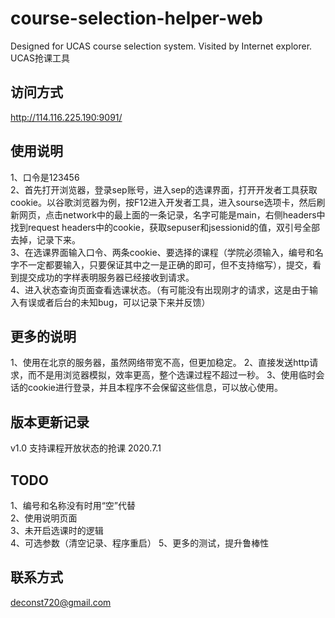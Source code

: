 # course-selection-helper-web
Designed for UCAS course selection system. Visited by Internet explorer.  UCAS抢课工具

## 访问方式
http://114.116.225.190:9091/

## 使用说明
1、口令是123456  
2、首先打开浏览器，登录sep账号，进入sep的选课界面，打开开发者工具获取cookie。以谷歌浏览器为例，按F12进入开发者工具，进入sourse选项卡，然后刷新网页，点击network中的最上面的一条记录，名字可能是main，右侧headers中找到request headers中的cookie，获取sepuser和jsessionid的值，双引号全部去掉，记录下来。  
3、在选课界面输入口令、两条cookie、要选择的课程（学院必须输入，编号和名字不一定都要输入，只要保证其中之一是正确的即可，但不支持缩写），提交，看到提交成功的字样表明服务器已经接收到请求。  
4、进入状态查询页面查看选课状态。（有可能没有出现刚才的请求，这是由于输入有误或者后台的未知bug，可以记录下来并反馈）

## 更多的说明
1、使用在北京的服务器，虽然网络带宽不高，但更加稳定。
2、直接发送http请求，而不是用浏览器模拟，效率更高，整个选课过程不超过一秒。
3、使用临时会话的cookie进行登录，并且本程序不会保留这些信息，可以放心使用。

## 版本更新记录
v1.0 支持课程开放状态的抢课 2020.7.1

## TODO
1、编号和名称没有时用“空”代替  
2、使用说明页面  
3、未开启选课时的逻辑  
4、可选参数（清空记录、程序重启）
5、更多的测试，提升鲁棒性

## 联系方式
deconst720@gmail.com
